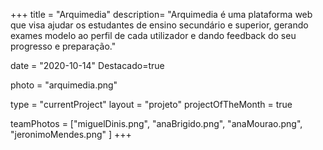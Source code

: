 +++
title = "Arquimedia"
description= "Arquimedia é uma plataforma web que visa ajudar os estudantes de ensino secundário e superior, gerando exames modelo ao perfil de cada utilizador e dando feedback do seu progresso e preparação." 

date = "2020-10-14" 
Destacado=true 

photo = "arquimedia.png" 

type = "currentProject" 
layout = "projeto" 
projectOfTheMonth = true

teamPhotos = ["miguelDinis.png", "anaBrigido.png", "anaMourao.png", "jeronimoMendes.png" ] 
+++